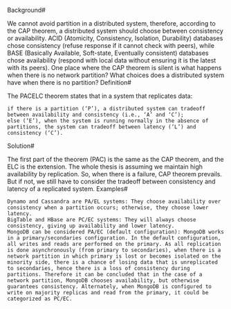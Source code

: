 Background#

We cannot avoid partition in a distributed system, therefore, according to the CAP theorem, a distributed system should choose between consistency or availability. ACID (Atomicity, Consistency, Isolation, Durability) databases chose consistency (refuse response if it cannot check with peers), while BASE (Basically Available, Soft-state, Eventually consistent) databases chose availability (respond with local data without ensuring it is the latest with its peers). One place where the CAP theorem is silent is what happens when there is no network partition? What choices does a distributed system have when there is no partition?
Definition#

The PACELC theorem states that in a system that replicates data:

    if there is a partition (‘P’), a distributed system can tradeoff between availability and consistency (i.e., ‘A’ and ‘C’);
    else (‘E’), when the system is running normally in the absence of partitions, the system can tradeoff between latency (‘L’) and consistency (‘C’).

Solution#

The first part of the theorem (PAC) is the same as the CAP theorem, and the ELC is the extension. The whole thesis is assuming we maintain high availability by replication. So, when there is a failure, CAP theorem prevails. But if not, we still have to consider the tradeoff between consistency and latency of a replicated system.
Examples#

    Dynamo and Cassandra are PA/EL systems: They choose availability over consistency when a partition occurs; otherwise, they choose lower latency.
    BigTable and HBase are PC/EC systems: They will always choose consistency, giving up availability and lower latency.
    MongoDB can be considered PA/EC (default configuration): MongoDB works in a primary/secondaries configuration. In the default configuration, all writes and reads are performed on the primary. As all replication is done asynchronously (from primary to secondaries), when there is a network partition in which primary is lost or becomes isolated on the minority side, there is a chance of losing data that is unreplicated to secondaries, hence there is a loss of consistency during partitions. Therefore it can be concluded that in the case of a network partition, MongoDB chooses availability, but otherwise guarantees consistency. Alternately, when MongoDB is configured to write on majority replicas and read from the primary, it could be categorized as PC/EC.
